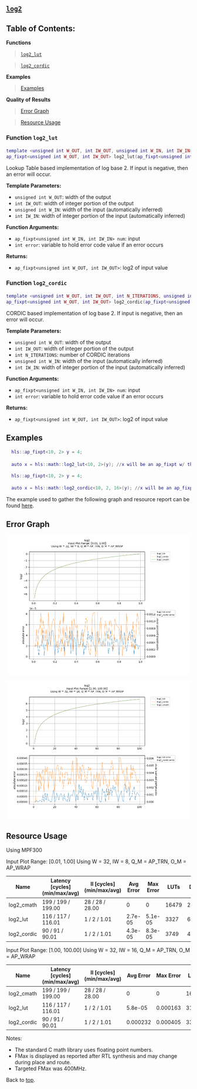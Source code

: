 ## [`log2`](../../include/hls_log2.hpp)

## Table of Contents:

**Functions**

> [`log2_lut`](#function-log2_lut)

> [`log2_cordic`](#function-log2_cordic)

**Examples**

> [Examples](#examples)

**Quality of Results**

> [Error Graph](#error-graph)

> [Resource Usage](#resource-usage)


### Function `log2_lut`
~~~lua
template <unsigned int W_OUT, int IW_OUT, unsigned int W_IN, int IW_IN>
ap_fixpt<unsigned int W_OUT, int IW_OUT> log2_lut(ap_fixpt<unsigned int W_IN, int IW_IN> num, int error)
~~~

Lookup Table based implementation of log base 2. If input is negative, then an error will occur.

**Template Parameters:**

- `unsigned int W_OUT`: width of the output
- `int IW_OUT`: width of integer portion of the output
- `unsigned int W_IN`: width of the input (automatically inferred)
- `int IW_IN`: width of integer portion of the input (automatically inferred)

**Function Arguments:**

- `ap_fixpt<unsigned int W_IN, int IW_IN> num`: input
- `int error`: variable to hold error code value if an error occurs

**Returns:**

- `ap_fixpt<unsigned int W_OUT, int IW_OUT>`: log2 of input value
### Function `log2_cordic`
~~~lua
template <unsigned int W_OUT, int IW_OUT, int N_ITERATIONS, unsigned int W_IN, int IW_IN>
ap_fixpt<unsigned int W_OUT, int IW_OUT> log2_cordic(ap_fixpt<unsigned int W_IN, int IW_IN> num, int error)
~~~

CORDIC based implementation of log base 2. If input is negative, then an error will occur.

**Template Parameters:**

- `unsigned int W_OUT`: width of the output
- `int IW_OUT`: width of integer portion of the output
- `int N_ITERATIONS`: number of CORDIC iterations
- `unsigned int W_IN`: width of the input (automatically inferred)
- `int IW_IN`: width of integer portion of the input (automatically inferred)

**Function Arguments:**

- `ap_fixpt<unsigned int W_IN, int IW_IN> num`: input
- `int error`: variable to hold error code value if an error occurs

**Returns:**

- `ap_fixpt<unsigned int W_OUT, int IW_OUT>`: log2 of input value
## Examples

~~~lua
  hls::ap_fixpt<10, 2> y = 4;

  auto x = hls::math::log2_lut<10, 2>(y); //x will be an ap_fixpt w/ the value 2

~~~
~~~lua
  hls::ap_fixpt<10, 2> y = 4;

  auto x = hls::math::log2_cordic<10, 2, 16>(y); //x will be an ap_fixpt w/ the value 2

~~~

The example used to gather the following graph and resource report can be found [here](../../examples/simple/log2).

## Error Graph

![log2_D32_I8_S0.010000_L1.000000](../graphs/log2_D32_I8_S0.010000_L1.000000_graph.png)

![log2_D32_I16_S1.000000_L100.000000](../graphs/log2_D32_I16_S1.000000_L100.000000_graph.png)

## Resource Usage

Using MPF300

Input Plot Range: [0.01, 1.00]
Using W = 32, IW = 8, Q_M = AP_TRN, O_M = AP_WRAP

| Name        | Latency [cycles] (min/max/avg)   | II [cycles] (min/max/avg)   |   Avg Error |   Max Error |   LUTs |   DFFs |   DSPs |   LSRAM |   uSRAM | Estimated Frequency   |
|-------------|----------------------------------|-----------------------------|-------------|-------------|--------|--------|--------|---------|---------|-----------------------|
| log2_cmath  | 199 / 199 / 199.00               | 28 / 28 / 28.00             |     0       |     0       |  16479 |  24050 |      9 |       0 |      18 | 310.752 MHz           |
| log2_lut    | 116 / 117 / 116.01               | 1 / 2 / 1.01                |     2.7e-05 |     5.1e-05 |   3327 |   6110 |      0 |       2 |       1 | 310.752 MHz           |
| log2_cordic | 90 / 91 / 90.01                  | 1 / 2 / 1.01                |     4.3e-05 |     8.3e-05 |   3749 |   4963 |      7 |       1 |       6 | 310.752 MHz           |


Input Plot Range: [1.00, 100.00]
Using W = 32, IW = 16, Q_M = AP_TRN, O_M = AP_WRAP

| Name        | Latency [cycles] (min/max/avg)   | II [cycles] (min/max/avg)   |   Avg Error |   Max Error |   LUTs |   DFFs |   DSPs |   LSRAM |   uSRAM | Estimated Frequency   |
|-------------|----------------------------------|-----------------------------|-------------|-------------|--------|--------|--------|---------|---------|-----------------------|
| log2_cmath  | 199 / 199 / 199.00               | 28 / 28 / 28.00             |    0        |    0        |  16479 |  24050 |      9 |       0 |      18 | 310.752 MHz           |
| log2_lut    | 116 / 117 / 116.01               | 1 / 2 / 1.01                |    5.8e-05  |    0.000163 |   3149 |   5875 |      0 |       2 |       2 | 310.752 MHz           |
| log2_cordic | 90 / 91 / 90.01                  | 1 / 2 / 1.01                |    0.000232 |    0.000405 |   3387 |   4748 |      7 |       1 |       7 | 310.752 MHz           |

Notes:
- The standard C math library uses floating point numbers.
- FMax is displayed as reported after RTL synthesis and may change during place and route.
- Targeted FMax was 400MHz.


Back to [top](#).